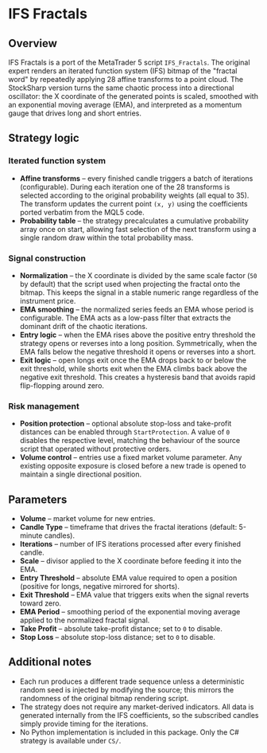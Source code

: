 # IFS Fractals

## Overview
IFS Fractals is a port of the MetaTrader 5 script `IFS_Fractals`. The original expert renders an iterated function system (IFS) bitmap of the "fractal word" by repeatedly applying 28 affine transforms to a point cloud. The StockSharp version turns the same chaotic process into a directional oscillator: the X coordinate of the generated points is scaled, smoothed with an exponential moving average (EMA), and interpreted as a momentum gauge that drives long and short entries.

## Strategy logic
### Iterated function system
* **Affine transforms** – every finished candle triggers a batch of iterations (configurable). During each iteration one of the 28 transforms is selected according to the original probability weights (all equal to 35). The transform updates the current point `(x, y)` using the coefficients ported verbatim from the MQL5 code.
* **Probability table** – the strategy precalculates a cumulative probability array once on start, allowing fast selection of the next transform using a single random draw within the total probability mass.

### Signal construction
* **Normalization** – the X coordinate is divided by the same scale factor (`50` by default) that the script used when projecting the fractal onto the bitmap. This keeps the signal in a stable numeric range regardless of the instrument price.
* **EMA smoothing** – the normalized series feeds an EMA whose period is configurable. The EMA acts as a low-pass filter that extracts the dominant drift of the chaotic iterations.
* **Entry logic** – when the EMA rises above the positive entry threshold the strategy opens or reverses into a long position. Symmetrically, when the EMA falls below the negative threshold it opens or reverses into a short.
* **Exit logic** – open longs exit once the EMA drops back to or below the exit threshold, while shorts exit when the EMA climbs back above the negative exit threshold. This creates a hysteresis band that avoids rapid flip-flopping around zero.

### Risk management
* **Position protection** – optional absolute stop-loss and take-profit distances can be enabled through `StartProtection`. A value of `0` disables the respective level, matching the behaviour of the source script that operated without protective orders.
* **Volume control** – entries use a fixed market volume parameter. Any existing opposite exposure is closed before a new trade is opened to maintain a single directional position.

## Parameters
* **Volume** – market volume for new entries.
* **Candle Type** – timeframe that drives the fractal iterations (default: 5-minute candles).
* **Iterations** – number of IFS iterations processed after every finished candle.
* **Scale** – divisor applied to the X coordinate before feeding it into the EMA.
* **Entry Threshold** – absolute EMA value required to open a position (positive for longs, negative mirrored for shorts).
* **Exit Threshold** – EMA value that triggers exits when the signal reverts toward zero.
* **EMA Period** – smoothing period of the exponential moving average applied to the normalized fractal signal.
* **Take Profit** – absolute take-profit distance; set to `0` to disable.
* **Stop Loss** – absolute stop-loss distance; set to `0` to disable.

## Additional notes
* Each run produces a different trade sequence unless a deterministic random seed is injected by modifying the source; this mirrors the randomness of the original bitmap rendering script.
* The strategy does not require any market-derived indicators. All data is generated internally from the IFS coefficients, so the subscribed candles simply provide timing for the iterations.
* No Python implementation is included in this package. Only the C# strategy is available under `CS/`.
